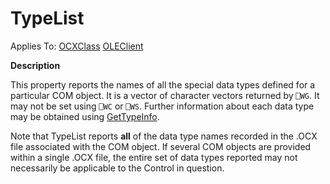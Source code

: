 




<h1 class="heading"><span class="name">TypeList</span></h1>

Applies To: [OCXClass](../a-z/ocxclass.md) [OLEClient](../a-z/oleclient.md)


**Description**


This property reports the names of all the special data types defined for a particular COM object. It is a vector of character vectors returned by `⎕WG`. It may not be set using `⎕WC` or `⎕WS`. Further information about each data type 
may be obtained using [GetTypeInfo](../a-z/gettypeinfo.md).


Note that TypeList reports **all** of the data type names recorded in the .OCX file associated with the COM object. If several COM objects are provided within a single .OCX file, the entire set of data types reported may not necessarily be applicable to the Control in question.




